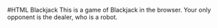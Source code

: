 #HTML Blackjack
This is a game of Blackjack in the browser.
Your only opponent is the dealer, who is a robot.
